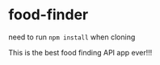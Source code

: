 # food-finder

need to run `npm install` when cloning

This is the best food finding API app ever!!!
